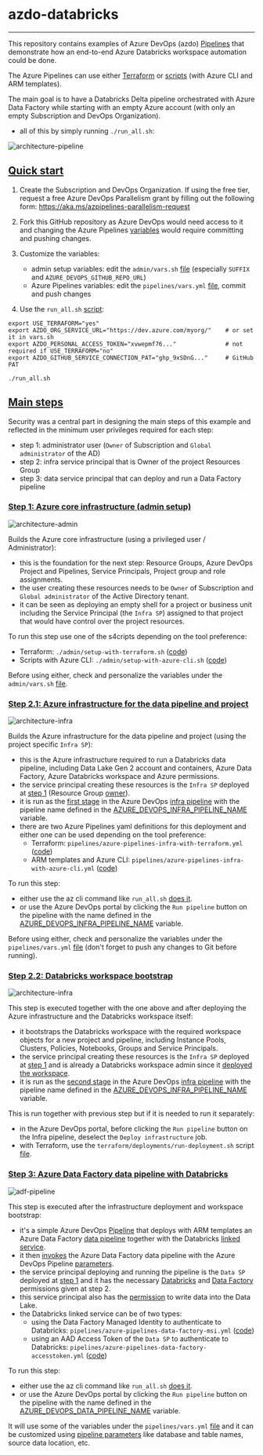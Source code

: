 # azdo-databricks

-----------

This repository contains examples of Azure DevOps (azdo) [Pipelines](https://docs.microsoft.com/en-us/azure/devops/pipelines/get-started/what-is-azure-pipelines) that demonstrate how an end-to-end Azure Databricks workspace automation could be done.

The Azure Pipelines can use either [Terraform](pipelines/azure-pipelines-infra-with-terraform.yml) or [scripts](pipelines/azure-pipelines-infra-with-azure-cli.yml) (with Azure CLI and ARM templates).

The main goal is to have a Databricks Delta pipeline orchestrated with Azure Data Factory while starting with an empty Azure account (with only an empty Subscription and DevOps Organization).
  - all of this by simply running `./run_all.sh`:

![architecture-pipeline](.docs/arch0_pipeline.png)

## [Quick start](id:start)

1) Create the Subscription and DevOps Organization. If using the free tier, request a free Azure DevOps Parallelism grant by filling out the following form: https://aka.ms/azpipelines-parallelism-request

2) Fork this GitHub repository as Azure DevOps would need access to it and changing the Azure Pipelines [variables](pipelines/vars.yml) would require committing and pushing changes.

3) Customize the variables:
    - admin setup variables: edit the `admin/vars.sh` [file](admin/vars.sh) (especially `SUFFIX` and `AZURE_DEVOPS_GITHUB_REPO_URL`)
    - Azure Pipelines variables: edit the `pipelines/vars.yml` [file](pipelines/vars.yml), commit and push changes

4) Use the `run_all.sh` [script](run_all.sh):
```
export USE_TERRAFORM="yes"
export AZDO_ORG_SERVICE_URL="https://dev.azure.com/myorg/"    # or set it in vars.sh
export AZDO_PERSONAL_ACCESS_TOKEN="xvwepmf76..."              # not required if USE_TERRAFORM="no"
export AZDO_GITHUB_SERVICE_CONNECTION_PAT="ghp_9xSDnG..."     # GitHub PAT

./run_all.sh
```

## [Main steps](id:steps)

Security was a central part in designing the main steps of this example and reflected in the minimum user privileges required for each step:
  - step 1: administrator user (`Owner` of Subscription and `Global administrator` of the AD)
  - step 2: infra service principal that is Owner of the project Resources Group
  - step 3: data service principal that can deploy and run a Data Factory pipeline

### [Step 1: Azure core infrastructure (admin setup)](id:step1)

![architecture-admin](.docs/arch1_admin.png)

Builds the Azure core infrastructure (using a privileged user / Administrator):
- this is the foundation for the next step: Resource Groups, Azure DevOps Project and Pipelines, Service Principals, Project group and role assignments.
- the user creating these resources needs to be `Owner` of Subscription and `Global administrator` of the Active Directory tenant.
- it can be seen as deploying an empty shell for a project or business unit including the Service Principal (the `Infra SP`) assigned to that project that would have control over the project resources.

To run this step use one of the s4cripts depending on the tool preference:
- Terraform: `./admin/setup-with-terraform.sh` ([code](admin/setup-with-terraform.sh))
- Scripts with Azure CLI: `./admin/setup-with-azure-cli.sh` ([code](admin/setup-with-azure-cli.sh))

Before using either, check and personalize the variables under the `admin/vars.sh` [file](admin/vars.sh).


### [Step 2.1: Azure infrastructure for the data pipeline and project](id:step2.1)

![architecture-infra](.docs/arch2_infra.png)

Builds the Azure infrastructure for the data pipeline and project (using the project specific `Infra SP`):
- this is the Azure infrastructure required to run a Databricks data pipeline, including Data Lake Gen 2 account and containers, Azure Data Factory, Azure Databricks workspace and Azure permissions.
- the service principal creating these resources is the `Infra SP` deployed at [step 1](admin/terraform/main.tf#L61) (Resource Group [owner](admin/terraform/main.tf#L87)).
- it is run as the [first stage](pipelines/azure-pipelines-infra-with-terraform.yml#L64) in the Azure DevOps [infra pipeline](admin/terraform/main.tf#L158) with the pipeline name defined in the [AZURE_DEVOPS_INFRA_PIPELINE_NAME](admin/vars.sh#L46) variable.
- there are two Azure Pipelines yaml definitions for this deployment and either one can be used depending on the tool preference:
   - Terraform: `pipelines/azure-pipelines-infra-with-terraform.yml` ([code](pipelines/azure-pipelines-infra-with-terraform.yml))
   - ARM templates and Azure CLI: `pipelines/azure-pipelines-infra-with-azure-cli.yml` ([code](pipelines/azure-pipelines-infra-with-azure-cli.yml))

To run this step:
- either use the az cli command like `run_all.sh` [does it](run_all.sh#L44).
- or use the Azure DevOps portal by clicking the `Run pipeline` button on the pipeline with the name defined in the [AZURE_DEVOPS_INFRA_PIPELINE_NAME](admin/vars.sh#L46) variable.

Before using either, check and personalize the variables under the `pipelines/vars.yml` [file](pipelines/vars.yml) (don't forget to push any changes to Git before running).


### [Step 2.2: Databricks workspace bootstrap](id:step2.2)

![architecture-infra](.docs/arch3_workspace.png)

This step is executed together with the one above and after deploying the Azure infrastructure and the Databricks workspace itself:
- it bootstraps the Databricks workspace with the required workspace objects for a new project and pipeline, including Instance Pools, Clusters, Policies, Notebooks, Groups and Service Principals.
- the service principal creating these resources is the `Infra SP` deployed at [step 1](admin/terraform/main.tf#L61) and is already a Databricks workspace admin since it [deployed the workspace](terraform/deployments/azure-infrastructure/databricks-workspace.tf).
- it is run as the [second stage](pipelines/azure-pipelines-infra-with-terraform.yml#L93) in the Azure DevOps [infra pipeline](admin/terraform/main.tf#L158) with the pipeline name defined in the [AZURE_DEVOPS_INFRA_PIPELINE_NAME](admin/vars.sh#L46) variable.

This is run together with previous step but if it is needed to run it separately:
- in the Azure DevOps portal, before clicking the `Run pipeline` button on the Infra pipeline, deselect the `Deploy infrastructure` job.
- with Terraform, use the `terraform/deployments/run-deployment.sh` script [file](terraform/deployments/run-deployment.sh).


### [Step 3: Azure Data Factory data pipeline with Databricks](id:step3)

![adf-pipeline](.docs/adf_pipeline.png)

This step is executed after the infrastructure deployment and workspace bootstrap:
  - it's a simple Azure DevOps [Pipeline](pipelines/azure-pipelines-data-factory-msi.yml) that deploys with ARM templates an Azure Data Factory [data pipeline](arm/azure-data-factory-pipeline.json) together with the Databricks [linked service](arm/azure-data-factory-linkedservice-databricks-msi.json).
  - it then [invokes](pipelines/azure-pipelines-data-factory-msi.yml#L202) the Azure Data Factory data pipeline with the Azure DevOps Pipeline [parameters](pipelines/azure-pipelines-data-factory-msi.yml#L39).
  - the service principal deploying and running the pipeline is the `Data SP` deployed at [step 1](admin/terraform/main.tf#L69) and it has the necessary [Databricks](terraform/deployments/workspace-bootstrap/principals.tf#L20) and [Data Factory](terraform/deployments/azure-infrastructure/azure-infrastructure.tf#L78) permissions given at step 2.
  - this service principal also has the [permission](terraform/deployments/azure-infrastructure/azure-infrastructure.tf#L14) to write data into the Data Lake.
  - the Databricks linked service can be of two types:
    - using the Data Factory Managed Identity to authenticate to Databricks: `pipelines/azure-pipelines-data-factory-msi.yml` ([code](pipelines/azure-pipelines-data-factory-msi.yml))
    - using an AAD Access Token of the `Data SP` to authenticate to Databricks: `pipelines/azure-pipelines-data-factory-accesstoken.yml` ([code](pipelines/azure-pipelines-data-factory-accesstoken.yml))

To run this step:
- either use the az cli command like `run_all.sh` [does it](run_all.sh#L67).
- or use the Azure DevOps portal by clicking the `Run pipeline` button on the pipeline with the name defined in the [AZURE_DEVOPS_DATA_PIPELINE_NAME](admin/vars.sh#L49) variable.

It will use some of the variables under the `pipelines/vars.yml` [file](pipelines/vars.yml) and it can be customized using [pipeline parameters](pipelines/azure-pipelines-data-factory-msi.yml#L39) like database and table names, source data location, etc.
